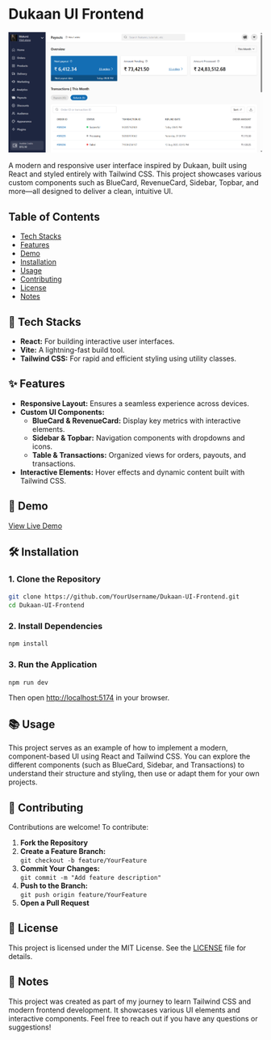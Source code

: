 
# Dukaan UI Frontend


![Preview Image](./preview.png)


A modern and responsive user interface inspired by Dukaan, built using React and styled entirely with Tailwind CSS. This project showcases various custom components such as BlueCard, RevenueCard, Sidebar, Topbar, and more—all designed to deliver a clean, intuitive UI.

## Table of Contents

- [Tech Stacks](#tech-stacks)
- [Features](#features)
- [Demo](#demo)
- [Installation](#installation)
- [Usage](#usage)
- [Contributing](#contributing)
- [License](#license)
- [Notes](#notes)

## 🔧 Tech Stacks

- **React:** For building interactive user interfaces.
- **Vite:** A lightning-fast build tool.
- **Tailwind CSS:** For rapid and efficient styling using utility classes.

## ✨ Features

- **Responsive Layout:** Ensures a seamless experience across devices.
- **Custom UI Components:**  
  - **BlueCard & RevenueCard:** Display key metrics with interactive elements.  
  - **Sidebar & Topbar:** Navigation components with dropdowns and icons.  
  - **Table & Transactions:** Organized views for orders, payouts, and transactions.
- **Interactive Elements:** Hover effects and dynamic content built with Tailwind CSS.

## 🚀 Demo

[View Live Demo](https://dukaan-ui-frontend-one.vercel.app/)

## 🛠️ Installation

### 1. Clone the Repository

```bash
git clone https://github.com/YourUsername/Dukaan-UI-Frontend.git
cd Dukaan-UI-Frontend
```

### 2. Install Dependencies

```bash
npm install
```

### 3. Run the Application

```bash
npm run dev
```

Then open [http://localhost:5174](http://localhost:5174) in your browser.

## 📚 Usage

This project serves as an example of how to implement a modern, component-based UI using React and Tailwind CSS. You can explore the different components (such as BlueCard, Sidebar, and Transactions) to understand their structure and styling, then use or adapt them for your own projects.

## 🤝 Contributing

Contributions are welcome! To contribute:

1. **Fork the Repository**
2. **Create a Feature Branch:**  
   `git checkout -b feature/YourFeature`
3. **Commit Your Changes:**  
   `git commit -m "Add feature description"`
4. **Push to the Branch:**  
   `git push origin feature/YourFeature`
5. **Open a Pull Request**

## 📄 License

This project is licensed under the MIT License. See the [LICENSE](LICENSE) file for details.

## 📝 Notes

This project was created as part of my journey to learn Tailwind CSS and modern frontend development. It showcases various UI elements and interactive components. Feel free to reach out if you have any questions or suggestions!
